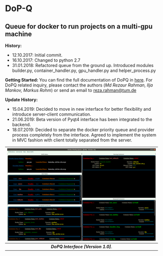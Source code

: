 # DoP-Q
## Queue for docker to run projects on a multi-gpu machine ##

__History:__
+ 12.10.2017: Initial commit.
+ 16.10.2017: Changed to python 2.7
+ 31.01.2018: Refactored queue from the ground up. Introduced modules builder.py, container_handler.py, gpu_handler.py and helper_process.py

__Getting Started:__
You can find the full documentation of DoPQ in [here](https://dop-q.readthedocs.io/en/latest/index.html). For DoPQ related inquiry, please contact the authors (_Md Rezaur Rahman, Ilja Mankov, Markus Rohm_) or send an email to reza.rahman@tum.de 


__Update History:__
+ 15.04.2019: Decided to move in new interface for better flexibility and introduce server-client communication.
+ 21.06.2019: Beta version of Pyqt4 interface has been integrated to the backend.
+ 18.07.2019: Decided to separate the docker priority queue and provider process completely from the interface. Agreed to implement the system in MVC fashion with client totally separated from the server.

![pyqt4_ui](resources/dopq_interface.png)|
:---:|
_**DoPQ Interface [Version 1.0]**_.|
